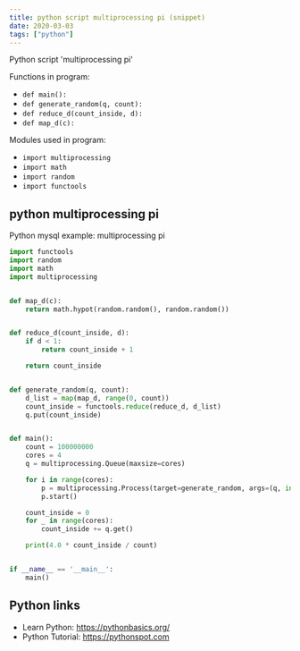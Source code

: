 ```yaml
---
title: python script multiprocessing pi (snippet)
date: 2020-03-03
tags: ["python"]
---
```

Python script 'multiprocessing pi'

Functions in program: 
* `def main():`
* `def generate_random(q, count):`
* `def reduce_d(count_inside, d):`
* `def map_d(c):`

Modules used in program: 
* `import multiprocessing`
* `import math`
* `import random`
* `import functools`

## python multiprocessing pi

Python mysql example: multiprocessing pi

```python
import functools
import random
import math
import multiprocessing


def map_d(c):
    return math.hypot(random.random(), random.random())


def reduce_d(count_inside, d):
    if d < 1:
        return count_inside + 1

    return count_inside


def generate_random(q, count):
    d_list = map(map_d, range(0, count))
    count_inside = functools.reduce(reduce_d, d_list)
    q.put(count_inside)


def main():
    count = 100000000
    cores = 4
    q = multiprocessing.Queue(maxsize=cores)

    for i in range(cores):
        p = multiprocessing.Process(target=generate_random, args=(q, int(count/cores)))
        p.start()

    count_inside = 0
    for _ in range(cores):
        count_inside += q.get()

    print(4.0 * count_inside / count)


if __name__ == '__main__':
    main()


```

## Python links

- Learn Python: https://pythonbasics.org/
- Python Tutorial: https://pythonspot.com
